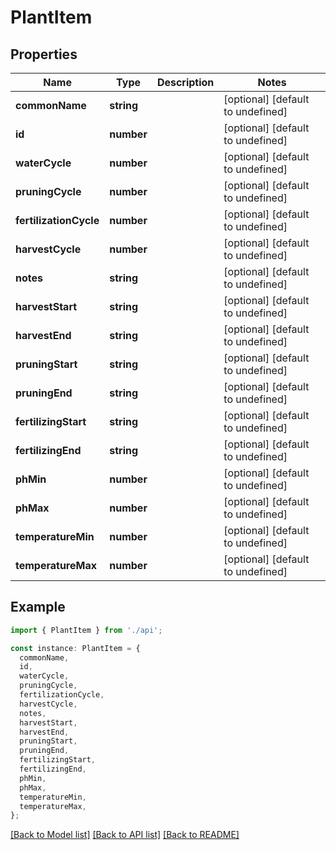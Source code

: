 # PlantItem

## Properties

| Name                   | Type       | Description | Notes                             |
| ---------------------- | ---------- | ----------- | --------------------------------- |
| **commonName**         | **string** |             | [optional] [default to undefined] |
| **id**                 | **number** |             | [optional] [default to undefined] |
| **waterCycle**         | **number** |             | [optional] [default to undefined] |
| **pruningCycle**       | **number** |             | [optional] [default to undefined] |
| **fertilizationCycle** | **number** |             | [optional] [default to undefined] |
| **harvestCycle**       | **number** |             | [optional] [default to undefined] |
| **notes**              | **string** |             | [optional] [default to undefined] |
| **harvestStart**       | **string** |             | [optional] [default to undefined] |
| **harvestEnd**         | **string** |             | [optional] [default to undefined] |
| **pruningStart**       | **string** |             | [optional] [default to undefined] |
| **pruningEnd**         | **string** |             | [optional] [default to undefined] |
| **fertilizingStart**   | **string** |             | [optional] [default to undefined] |
| **fertilizingEnd**     | **string** |             | [optional] [default to undefined] |
| **phMin**              | **number** |             | [optional] [default to undefined] |
| **phMax**              | **number** |             | [optional] [default to undefined] |
| **temperatureMin**     | **number** |             | [optional] [default to undefined] |
| **temperatureMax**     | **number** |             | [optional] [default to undefined] |

## Example

```typescript
import { PlantItem } from './api';

const instance: PlantItem = {
  commonName,
  id,
  waterCycle,
  pruningCycle,
  fertilizationCycle,
  harvestCycle,
  notes,
  harvestStart,
  harvestEnd,
  pruningStart,
  pruningEnd,
  fertilizingStart,
  fertilizingEnd,
  phMin,
  phMax,
  temperatureMin,
  temperatureMax,
};
```

[[Back to Model list]](../README.md#documentation-for-models) [[Back to API list]](../README.md#documentation-for-api-endpoints) [[Back to README]](../README.md)
